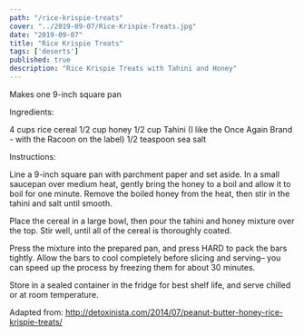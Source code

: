 ```yaml
---
path: "/rice-krispie-treats"
cover: "../2019-09-07/Rice-Krispie-Treats.jpg"
date: "2019-09-07"
title: "Rice Krispie Treats"
tags: ['deserts']
published: true
description: "Rice Krispie Treats with Tahini and Honey"
---
```


Makes one 9-inch square pan

Ingredients:

4 cups rice cereal
1/2 cup honey
1/2 cup Tahini (I like the Once Again Brand - with the Racoon on the label)
1/2 teaspoon sea salt

Instructions:

Line a 9-inch square pan with parchment paper and set aside. In a small saucepan over medium heat, gently bring the honey to a boil and allow it to boil for one minute. Remove the boiled honey from the heat, then stir in the tahini and salt until smooth.

Place the cereal in a large bowl, then pour the tahini and honey mixture over the top. Stir well, until all of the cereal is thoroughly coated.

Press the mixture into the prepared pan, and press HARD to pack the bars tightly. Allow the bars to cool completely before slicing and serving– you can speed up the process by freezing them for about 30 minutes.

Store in a sealed container in the fridge for best shelf life, and serve chilled or at room temperature.

Adapted from: <http://detoxinista.com/2014/07/peanut-butter-honey-rice-krispie-treats/>
